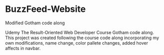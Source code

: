 # BuzzFeed-Website
Modified Gotham code along

Udemy The Result-Oriented Web Developer Course Gotham code along. This project was created following the course code along incorporating my own modifications, name change, color pallete changes, added hover affects in navbar.
